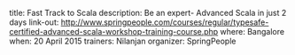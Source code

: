 title: Fast Track to Scala
description: Be an expert- Advanced Scala in just 2 days
link-out: http://www.springpeople.com/courses/regular/typesafe-certified-advanced-scala-workshop-training-course.php
where: Bangalore
when: 20 April 2015
trainers: Nilanjan
organizer: SpringPeople

